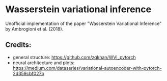 # Wasserstein variational inference
Unofficial implementation of the paper "Wasserstein Variational Inference" by Ambrogioni et al. (2018).

## Credits:
- general structure: https://github.com/zqkhan/WVI_pytorch
- neural architecture and plots: https://medium.com/dataseries/variational-autoencoder-with-pytorch-2d359cbf027b
